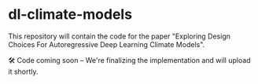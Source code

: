 # dl-climate-models

This repository will contain the code for the paper "Exploring Design Choices For Autoregressive Deep Learning Climate Models".

🛠️ Code coming soon – We're finalizing the implementation and will upload it shortly.
